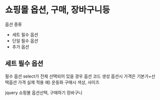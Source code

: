 # 쇼핑몰 옵션, 구매, 장바구니등

옵션 종류
* 세트 필수 옵션
* 단일 필수 옵션
* 추가 옵션

## 세트 필수 옵션
필수 옵션 select가 전체 선택되어 있을 경우 옵션 코드 생성
옵션시 가격은 기본가+선택옵션 가격
실제 적용 예) 운동화 구매시 색상, 사이즈


jquery 쇼핑몰 옵션선택, 구매하기 장바구니
